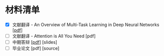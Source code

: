 # 材料清单

- [x] 文献翻译 - An Overview of Multi-Task Learning in Deep Neural Networks [[pdf](https://github.com/txsun1997/Graduation/blob/master/materials/%E6%B7%B1%E5%B1%82%E7%A5%9E%E7%BB%8F%E7%BD%91%E7%BB%9C%E5%A4%9A%E4%BB%BB%E5%8A%A1%E5%AD%A6%E4%B9%A0%E7%BB%BC%E8%BF%B0%EF%BC%88%E4%B8%AD%E6%96%87%E7%BF%BB%E8%AF%91%EF%BC%89.pdf)]
- [ ] 文献翻译 - Attention is All You Need [pdf]
- [ ] 中期答辩 [[pdf](https://github.com/txsun1997/Graduation/blob/master/materials/%E4%B8%AD%E6%9C%9F%E6%8A%A5%E5%91%8A.pdf)] [slides]
- [ ] 毕业论文 [pdf] [source] 
